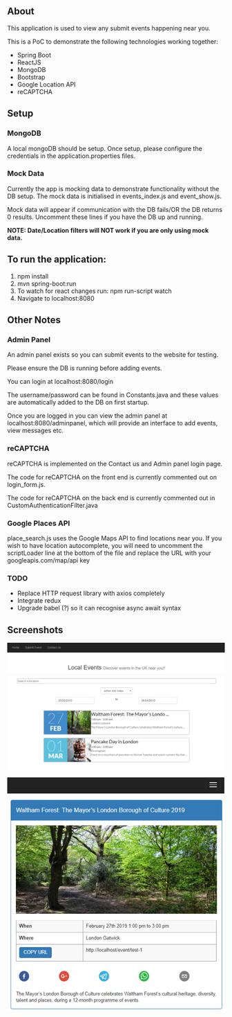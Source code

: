 ## About

This application is used to view any submit events happening near you.

This is a PoC  to demonstrate the following technologies working
together:
* Spring Boot
* ReactJS
* MongoDB
* Bootstrap
* Google Location API
* reCAPTCHA

## Setup

### MongoDB

A local mongoDB should be setup. Once setup, please configure the 
credentials in the application.properties files.


### Mock Data

Currently the app is mocking data to demonstrate functionality
without the DB setup. The mock data is initialised in events_index.js
and event_show.js. 

Mock data will appear if communication with the
DB fails/OR the DB returns 0 results. Uncomment these lines if you have the DB
up and running.

**NOTE: Date/Location filters will NOT work if you are only using mock data.** 




## To run the application:

1. npm install
2. mvn spring-boot:run
3. To watch for react changes run: npm run-script watch
4. Navigate to localhost:8080


## Other Notes

### Admin Panel
An admin panel exists so you can submit events to the website for testing.

Please ensure the DB is running before adding events.

You can login at localhost:8080/login

The username/password can be found in Constants.java and these values are automatically
added to the DB on first startup.

Once you are logged in you can view the admin panel at localhost:8080/adminpanel, which
will provide an interface to add events, view messages etc.

### reCAPTCHA
reCAPTCHA is implemented on the Contact us and Admin panel login
page. 

The code for reCAPTCHA on the front end is currently commented out on login_form.js.

The code for reCAPTCHA on the back end is currently commented out in CustomAuthenticationFilter.java

### Google Places API
place_search.js uses the Google Maps API to find locations near you.
If you wish to have location autocomplete, you will need to uncomment the scriptLoader 
line at the bottom of the file and replace the URL with your googleapis.com/map/api key

### TODO

* Replace HTTP request library with axios completely
* Integrate redux
* Upgrade babel (?) so it can recognise async await syntax

## Screenshots

![Home](images/home.png)

![Event Page](images/event_view.png)